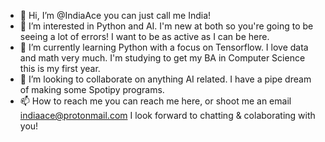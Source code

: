 - 👋 Hi, I’m @IndiaAce you can just call me India! 
- 👀 I’m interested in Python and AI. I'm new at both so you're going to be seeing a lot of errors! I want to be as active as I can be here.
- 🌱 I’m currently learning Python with a focus on Tensorflow. I love data and math very much. I'm studying to get my BA in Computer Science this is my first year. 
- 💞️ I’m looking to collaborate on anything AI related. I have a pipe dream of making some Spotipy programs.
- 📫 How to reach me you can reach me here, or shoot me an email indiaace@protonmail.com I look forward to chatting & colaborating with you!

<!---
IndiaAce/IndiaAce is a ✨ special ✨ repository because its `README.md` (this file) appears on your GitHub profile.
You can click the Preview link to take a look at your changes.
--->
